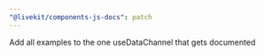 ```yaml
---
"@livekit/components-js-docs": patch
---
```


Add all examples to the one useDataChannel that gets documented
